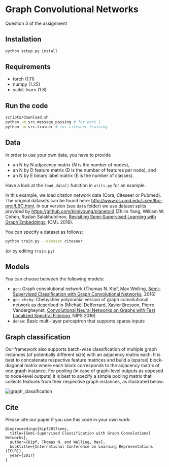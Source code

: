 # Graph Convolutional Networks

Question 3 of the assignment

## Installation

```bash
python setup.py install
```

## Requirements

* torch (1.11)
* numpy (1.25)
* scikit-learn (1.8)

## Run the code

```bash
scripts/download.sh
python -m src.message_passing # for part 1
python -m src.trainer # for citeseer training
```

## Data

In order to use your own data, you have to provide 
* an N by N adjacency matrix (N is the number of nodes), 
* an N by D feature matrix (D is the number of features per node), and
* an N by E binary label matrix (E is the number of classes).

Have a look at the `load_data()` function in `utils.py` for an example.

In this example, we load citation network data (Cora, Citeseer or Pubmed). The original datasets can be found here: http://www.cs.umd.edu/~sen/lbc-proj/LBC.html. In our version (see `data` folder) we use dataset splits provided by https://github.com/kimiyoung/planetoid (Zhilin Yang, William W. Cohen, Ruslan Salakhutdinov, [Revisiting Semi-Supervised Learning with Graph Embeddings](https://arxiv.org/abs/1603.08861), ICML 2016). 

You can specify a dataset as follows:

```bash
python train.py --dataset citeseer
```

(or by editing `train.py`)

## Models

You can choose between the following models: 
* `gcn`: Graph convolutional network (Thomas N. Kipf, Max Welling, [Semi-Supervised Classification with Graph Convolutional Networks](http://arxiv.org/abs/1609.02907), 2016)
* `gcn_cheby`: Chebyshev polynomial version of graph convolutional network as described in (Michaël Defferrard, Xavier Bresson, Pierre Vandergheynst, [Convolutional Neural Networks on Graphs with Fast Localized Spectral Filtering](https://arxiv.org/abs/1606.09375), NIPS 2016)
* `dense`: Basic multi-layer perceptron that supports sparse inputs

## Graph classification

Our framework also supports batch-wise classification of multiple graph instances (of potentially different size) with an adjacency matrix each. It is best to concatenate respective feature matrices and build a (sparse) block-diagonal matrix where each block corresponds to the adjacency matrix of one graph instance. For pooling (in case of graph-level outputs as opposed to node-level outputs) it is best to specify a simple pooling matrix that collects features from their respective graph instances, as illustrated below:

![graph_classification](https://user-images.githubusercontent.com/7347296/34198790-eb5bec96-e56b-11e7-90d5-157800e042de.png)


## Cite

Please cite our paper if you use this code in your own work:

```
@inproceedings{kipf2017semi,
  title={Semi-Supervised Classification with Graph Convolutional Networks},
  author={Kipf, Thomas N. and Welling, Max},
  booktitle={International Conference on Learning Representations (ICLR)},
  year={2017}
}
```